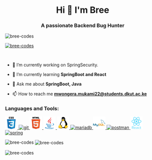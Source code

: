 <h1 align="center"> Hi 👋 I'm Bree  </h1>
<h3 align="center">A passionate Backend Bug Hunter </h3>

<p align="left"> <img
src="https://komarev.com/ghpvc/?username=bree-codes&label=Profile%20views&color=0e75b6&style=flat" alt="bree-codes" /></p>

<p align="left"> <a href="https://github.com/ryo-ma/github-profile-trophy"> <img src="https://github-profile-trophy.vercel.app/?username=bree-codes" alt="bree-codes" /></a>  </p>

<p align="left"> <a href="https://twitter.com/" target="blank"><img src="https://img.shields.io/twitter/follow/?logo=twitter&style=for-the-badge" alt="" /></a> </p>

- 🔭 I’m currently  working on SpringSecurity.

- 🌱 I’m currently learning **SpringBoot and React**

- 💬 Ask me about **SpringBoot, Java**

- 📫 How to reach me **mwongera.mukami22@students.dkut.ac.ke**

<h3 align="left">Languages and  Tools:</h3>
<p align="left"> 
    <a href="https://www.w3schools.com/css/" target="_blank" rel="noreferrer"> 
        <img src="https://raw.githubusercontent.com/devicons/devicon/master/icons/css3/css3-original-wordmark.svg" alt="css3" width="40" height="40"/> 
    </a> 
    <a href="https://git-scm.com/" target="_blank" rel="noreferrer"> 
        <img src="https://www.vectorlogo.zone/logos/git-scm/git-scm-icon.svg" alt="git" width="40" height="40"/> 
    </a> 
    <a href="https://www.w3.org/html/" target="_blank" rel="noreferrer"> 
        <img src="https://raw.githubusercontent.com/devicons/devicon/master/icons/html5/html5-original-wordmark.svg" alt="html5" width="40" height="40"/> 
    </a> 
    <a href="https://www.java.com" target="_blank" rel="noreferrer"> 
        <img src="https://raw.githubusercontent.com/devicons/devicon/master/icons/java/java-original.svg" alt="java" width="40" height="40"/> 
    </a> 
    <a href="https://www.linux.org/" target="_blank" rel="noreferrer"> 
        <img src="https://raw.githubusercontent.com/devicons/devicon/master/icons/linux/linux-original.svg" alt="linux" width="40" height="40"/> 
    </a> 
    <a href="https://mariadb.org/" target="_blank" rel="noreferrer"> 
        <img src="https://www.vectorlogo.zone/logos/mariadb/mariadb-icon.svg" alt="mariadb" width="40" height="40"/> 
    </a> 
    <a href="https://www.mysql.com/" target="_blank" rel="noreferrer"> 
        <img src="https://raw.githubusercontent.com/devicons/devicon/master/icons/mysql/mysql-original-wordmark.svg" alt="mysql" width="40" height="40"/> 
    </a> 
    <a href="https://postman.com" target="_blank" rel="noreferrer"> 
        <img src="https://www.vectorlogo.zone/logos/getpostman/getpostman-icon.svg" alt="postman" width="40" height="40"/> 
    </a> 
    <a href="https://reactjs.org/" target="_blank" rel="noreferrer"> 
        <img src="https://raw.githubusercontent.com/devicons/devicon/master/icons/react/react-original-wordmark.svg" alt="react" width="40" height="40"/> 
    </a> 
    <a href="https://spring.io/" target="_blank" rel="noreferrer"> 
        <img src="https://www.vectorlogo.zone/logos/springio/springio-icon.svg" alt="spring" width="40" height="40"/> 
    </a> 
</p>



<p> <img align="left" src="https://github-readme-stats.vercel.app/api/top-langs?username=bree-codes&show_icons=true&locale=en&layout=compact" alt="bree-codes" /></p>

<p>&nbsp;<img align="center" src="https://github-readme-stats.vercel.app/api?username=bree-codes&show_icons=true&locale=en" alt="bree-codes" /></p>

<p><img align="center" src="https://github-readme-streak-stats.herokuapp.com/?user=bree-codes&" alt="bree-codes" />  </p>
